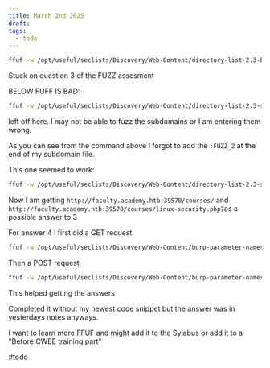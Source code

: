 ```yaml
---
title: March 2nd 2025
draft: 
tags:
  - todo
---
```

```bash
ffuf -w /opt/useful/seclists/Discovery/Web-Content/directory-list-2.3-big.txt:FUZZ -w /opt/useful/seclists/Discovery/Web-Content/web-extensions.txt:FUZZ_2 -w subs.txt:FUZZ_3 -w /opt/useful/seclists/Discovery/Web-Content/directory-list-2.3-big.txt:FUZZ_4 -u http://FUZZ_3academy.htb:52336/FUZZ/FUZZ_4FUZZ_2 -v -t 200

```

Stuck on question 3 of the FUZZ assesment

BELOW FUFF IS BAD:
```bash
ffuf -w /opt/useful/seclists/Discovery/Web-Content/directory-list-2.3-small.txt:FUZZ -w subs.txt -u http://FUZZ_2academy.htb:52336/FUZZ -recursion -recursion-depth 1 -e .php,.php7,.phps -t 200 -v

```

left off here. I may not be able to fuzz the subdomains or I am entering them wrong.

As you can see from the command above I forgot to add the `:FUZZ_2` at the end of my subdomain file.

This one seemed to work:

```bash
ffuf -w /opt/useful/seclists/Discovery/Web-Content/directory-list-2.3-small.txt:FUZZ -w subs.txt:FUZZ_2 -u http://FUZZ_2academy.htb:39570/FUZZ -recursion -recursion-depth 1 -e .php,.php7,.phps -t 200 -v -mc 200
```

Now I am getting `http://faculty.academy.htb:39570/courses/` and `http://faculty.academy.htb:39570/courses/linux-security.php7`as a possible answer to 3


For answer 4 I first did a GET request

```bash
ffuf -w /opt/useful/seclists/Discovery/Web-Content/burp-parameter-names.txt:FUZZ -u http://faculty.academy.htb:39570/courses/linux-security.php7?FUZZ=key -v

```

Then a POST request

```bash
ffuf -w /opt/useful/seclists/Discovery/Web-Content/burp-parameter-names.txt:FUZZ -u http://faculty.academy.htb:39570/courses/linux-security.php7?FUZZ=key -X POST -d 'FUZZ=key' -H 'Content-Type: application/x-www-form-urlencoded' -fs 774
```

This helped getting the answers

Completed it without my newest code snippet but the answer was in yesterdays notes anyways.

I want to learn more FFUF and might add it to the Sylabus or add it to a "Before CWEE training part"


#todo